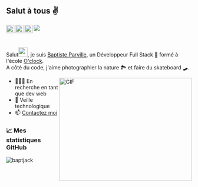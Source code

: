 ## Salut à tous ✌️

<a href="https://twitter.com/baptjacky">
  <img align="left" alt="Baptiste Parville | Twitter" width="22px" src="https://cdn.jsdelivr.net/npm/simple-icons@v3/icons/twitter.svg" />
</a>
<a href="https://www.linkedin.com/in/baptiste-parville/">
  <img align="left" alt="Baptiste Parville | LinkdeIn" width="22px" src="https://cdn.jsdelivr.net/npm/simple-icons@v3/icons/linkedin.svg" />
</a>
<a href="https://t.me/baptjack">
  <img align="left" alt="Baptiste Parville | Telegram" width="22px" src="https://cdn.jsdelivr.net/npm/simple-icons@v3/icons/telegram.svg" />
</a>

![](https://visitor-badge.glitch.me/badge?page_id=baptajck.baptajck)

<br />


Salut<img src="https://media.giphy.com/media/hvRJCLFzcasrR4ia7z/giphy.gif" width="25px">, je suis [Baptiste Parville](https://baptjack.fr/), un Développeur Full Stack 🚀 formé à l'école [O'clock](https://oclock.io/). <br />
A côté du code, j'aime photographier la nature 🏞 et faire du skateboard 🛹.

<img align="right" alt="GIF" src="https://github.com/abhisheknaiidu/abhisheknaiidu/blob/master/code.gif?raw=true" width="360" height="280" />

- 👨🏽‍💻 En recherche en tant que dev web
- 🌱 Veille technologique
- 📫 <a href="https://www.linkedin.com/in/baptiste-parville/">Contactez moi</a>


### 📈 Mes statistiques GitHub

<p align="left"> <img src="https://github-readme-stats.vercel.app/api?username=baptajck&show_icons=true&theme=gotham" alt="baptjack" />

<!--
**Baptajck/Baptajck** is a ✨ _special_ ✨ repository because its `README.md` (this file) appears on your GitHub profile.

Here are some ideas to get you started:

- 🔭 I’m currently working on ...
- 🌱 I’m currently learning ...
- 👯 I’m looking to collaborate on ...
- 🤔 I’m looking for help with ...
- 💬 Ask me about ...
- 📫 How to reach me: ...
- 😄 Pronouns: ...
- ⚡ Fun fact: ...
-->

